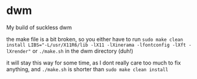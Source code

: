 # dwm
My build of suckless dwm

the make file is a bit broken, so you either have to run `sudo make clean install LIBS="-L/usr/X11R6/lib -lX11 -lXinerama -lfontconfig -lXft -lXrender"` or `./make.sh` in the dwm directory (duh!)

it will stay this way for some time, as I dont really care too much to fix anything, and `./make.sh` is shorter than `sudo make clean install`
